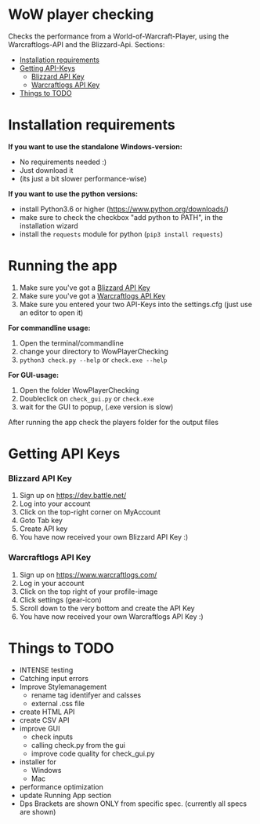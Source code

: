 # WoW player checking
Checks the performance from a World-of-Warcraft-Player, using the Warcraftlogs-API and the Blizzard-Api.
Sections:
- [Installation requirements](#installation-requirments)
- [Getting API-Keys](#getting-api-keys)
  - [Blizzard API Key](#blizzard-api-key)
  - [Warcraftlogs API Key](#warcraftlogs-api-key)
- [Things to TODO](#things-to-todo)

# Installation requirements
**If you want to use the standalone Windows-version:**
* No requirements needed :)
* Just download it
* (its just a bit slower performance-wise)

**If you want to use the python versions:**
* install Python3.6 or higher	(https://www.python.org/downloads/)
* make sure to check the checkbox "add python to PATH", in the installation wizard
* install the `requests` module for python (`pip3 install requests`)

# Running the app
1. Make sure you've got a [Blizzard API Key](#blizzard-api-key)
2. Make sure you've got a [Warcraftlogs API Key](#warcraftlogs-api-key)
3. Make sure you entered your two API-Keys into the settings.cfg (just use an editor to open it)

**For commandline usage:**<br />
1. Open the terminal/commandline
2. change your directory to WowPlayerChecking
3. `python3 check.py --help` or `check.exe --help`

**For GUI-usage:** <br />
1. Open the folder WowPlayerChecking
2. Doubleclick on `check_gui.py` or `check.exe`
3. wait for the GUI to popup, (.exe version is slow)

After running the app check the players folder for the output files

# Getting API Keys
### Blizzard API Key
1. Sign up on https://dev.battle.net/
2. Log into your account
3. Click on the top-right corner on MyAccount
4. Goto Tab key
5. Create API key
6. You have now received your own Blizzard API Key :)

### Warcraftlogs API Key
1. Sign up on https://www.warcraftlogs.com/
2. Log in your account
3. Click on the top right of your profile-image
4. Click settings (gear-icon)
5. Scroll down to the very bottom and create the API Key
6. You have now received your own Warcraftlogs API Key :)

# Things to TODO
- INTENSE testing
- Catching input errors
- Improve Stylemanagement
  - rename tag identifyer and calsses
  - external .css file
- create HTML API
- create CSV API
- improve GUI
  - check inputs
  - calling check.py from the gui
  - improve code quality for check_gui.py
- installer for
  - Windows
  - Mac
- performance optimization
- update Running App section
- Dps Brackets are shown ONLY from specific spec. (currently all specs are shown)
